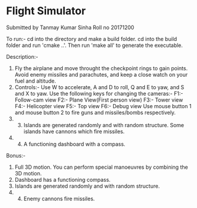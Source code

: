 # Flight Simulator

Submitted by Tanmay Kumar Sinha Roll no 20171200

To run:- cd into the directory and make a build folder. cd into the build folder and run 'cmake ..'. Then run 'make all' to generate the executable.

Description:- 
1. Fly the airplane and move throught the checkpoint rings to gain points. Avoid enemy missiles and parachutes, and keep a close watch on your fuel and altitude. 
2. Controls:- Use W to accelerate, A and D to roll, Q and E to yaw, and S and X to yaw. Use the following keys for changing the cameras:- F1:- Follow-cam view F2:- Plane View(First person view) F3:- Tower view F4:- Helicopter view F5:- Top view F6:- Debug view Use mouse button 1 and mouse button 2 to fire guns and missiles/bombs respectively. 
3. 3. Islands are generated randomly and with random structure. Some islands have cannons which fire missiles. 
4. 4. A functioning dashboard with a compass.

Bonus:-
1. Full 3D motion. You can perform special manoeuvres by combining the 3D motion. 
2. Dashboard has a functioning compass. 
3. Islands are generated randomly and with random structure. 
4. 4. Enemy cannons fire missiles.
